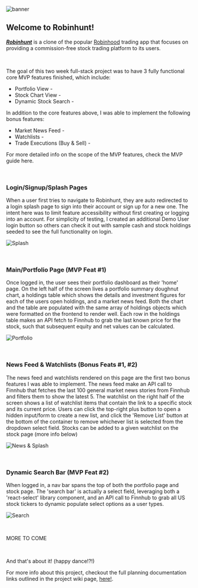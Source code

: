 ![banner](https://github.com/eramsay20/robinhunt/blob/main/assets/banner.png?raw=true)

## Welcome to Robinhunt! 
***[Robinhunt](https://robinhunt.herokuapp.com/)*** is a clone of the popular [Robinhood](https://www.robinhood.com/) trading app that focuses on providing a commission-free stock trading platform to its users. 

&nbsp;&nbsp;&nbsp;&nbsp;&nbsp;&nbsp;&nbsp;&nbsp;&nbsp;&nbsp;

The goal of this two week full-stack project was to have 3 fully functional core MVP features finished, which include:  
- Portfolio View - 
- Stock Chart View - 
- Dynamic Stock Search - 

In addition to the core features above, I was able to implement the following bonus features:

- Market News Feed -
- Watchlists - 
- Trade Executions (Buy & Sell) -

For more detailed info on the scope of the MVP features, check the MVP guide here. 

&nbsp;&nbsp;&nbsp;&nbsp;&nbsp;&nbsp;&nbsp;&nbsp;&nbsp;&nbsp;

### Login/Signup/Splash Pages 
When a user first tries to navigate to Robinhunt, they are auto redirected to a login splash page to sign into their account or sign up for a new one. The intent here was to limit feature accessibility without first creating or logging into an account. For simplicity of testing, I created an additional Demo User login button so others can check it out with sample cash and stock holdings seeded to see the full functionality on login. 

![Splash](#)

&nbsp;&nbsp;&nbsp;&nbsp;&nbsp;&nbsp;&nbsp;&nbsp;&nbsp;&nbsp;

### Main/Portfolio Page (MVP Feat #1)
Once logged in, the user sees their portfolio dashboard as their 'home' page. On the left half of the screen lives a portfolio summary doughnut chart, a holdings table which shows the details and investment figures for each of the users open holdings, and a market news feed. Both the chart and the table are populated with the same array of holdings objects which were formatted on the frontend to render well. Each row in the holdings table makes an API fetch to Finnhub to grab the last known price for the stock, such that subsequent equity and net values can be calculated. 

![Portfolio](#)

&nbsp;&nbsp;&nbsp;&nbsp;&nbsp;&nbsp;&nbsp;&nbsp;&nbsp;&nbsp;

### News Feed & Watchlists (Bonus Feats #1, #2)
The news feed and watchlists rendered on this page are the first two bonus features I was able to implement. The news feed make an API call to Finnhub that fetches the last 100 general market news stories from Finnhub and filters them to show the latest 5. The watchlist on the right half of the screen shows a list of watchlist items that contain the link to a specific stock and its current price. Users can click the top-right plus button to open a hidden input/form to create a new list, and click the 'Remove List' button at the bottom of the container to remove whichever list is selected from the dropdown select field. Stocks can be added to a given watchlist on the stock page (more info below)

![News & Splash](#)

&nbsp;&nbsp;&nbsp;&nbsp;&nbsp;&nbsp;&nbsp;&nbsp;&nbsp;&nbsp;


### Dynamic Search Bar (MVP Feat #2)
When logged in, a nav bar spans the top of both the portfolio page and stock page. The 'search bar' is actually a select field, leveraging both a 'react-select' library component, and an API call to Finnhub to grab all US stock tickers to dynamic populate select options as a user types. 

![Search](#)

&nbsp;&nbsp;&nbsp;&nbsp;&nbsp;&nbsp;&nbsp;&nbsp;&nbsp;&nbsp;

 MORE TO COME
&nbsp;&nbsp;&nbsp;&nbsp;&nbsp;&nbsp;&nbsp;&nbsp;&nbsp;&nbsp;



&nbsp;&nbsp;&nbsp;&nbsp;&nbsp;&nbsp;&nbsp;&nbsp;&nbsp;&nbsp;

And that's about it! (happy dance!?!)

For more info about this project, checkout the full planning documentation links outlined in the project wiki page, [here!](https://github.com/eramsay20/robinhunt/wiki). 